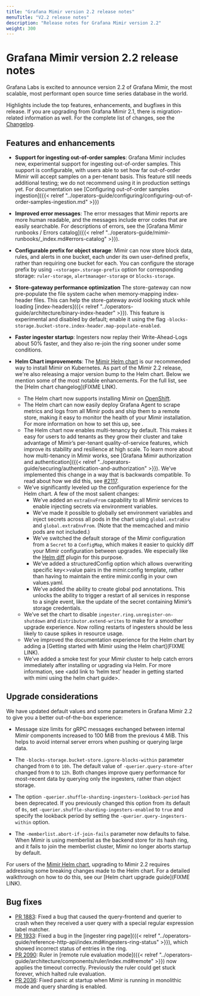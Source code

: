 ```yaml
---
title: "Grafana Mimir version 2.2 release notes"
menuTitle: "V2.2 release notes"
description: "Release notes for Grafana Mimir version 2.2"
weight: 300
---
```


# Grafana Mimir version 2.2 release notes

Grafana Labs is excited to announce version 2.2 of Grafana Mimir, the most scalable, most performant open source time series database in the world.

Highlights include the top features, enhancements, and bugfixes in this release. If you are upgrading from Grafana Mimir 2.1, there is migration-related information as well.
For the complete list of changes, see the [Changelog](https://github.com/grafana/mimir/blob/main/CHANGELOG.md).

## Features and enhancements

- **Support for ingesting out-of-order samples**: Grafana Mimir includes new, experimental support for ingesting out-of-order samples.
  This support is configurable, with users able to set how far out-of-order Mimir will accept samples on a per-tenant basis.
This feature still needs additional testing; we do not recommend using it in production settings yet.
  For documentation see [Configuring out-of-order samples ingestion]({{< relref "../operators-guide/configuring/configuring-out-of-order-samples-ingestion.md" >}})

- **Improved error messages**: The error messages that Mimir reports are more human readable, and the messages include error codes that are easily searchable.
  For descriptions of errors, see the [Grafana Mimir runbooks / Errors catalog]({{< relref "../operators-guide/mimir-runbooks/_index.md#errors-catalog" >}}).

- **Configurable prefix for object storage**: Mimir can now store block data, rules, and alerts in one bucket, each under its own user-defined prefix, rather than requiring one bucket for each.
  You can configure the storage prefix by using `-<storage>.storage-prefix` option for corresponding storage: `ruler-storage`, `alertmanager-storage` or `blocks-storage`.

- **Store-gateway performance optimization**
  The store-gateway can now pre-populate the file system cache when memory-mapping index-header files.
  This can help the store-gateway avoid looking stuck while loading [index-headers]({{< relref "../operators-guide/architecture/binary-index-header" >}}). 
  This feature is experimental and disabled by default; enable it using the flag `-blocks-storage.bucket-store.index-header.map-populate-enabled`.

- **Faster ingester startup**: Ingesters now replay their Write-Ahead-Logs about 50% faster, and they also re-join the ring sooner under some conditions.

- **Helm Chart improvements**: The [Mimir Helm chart](https://github.com/grafana/mimir/tree/main/operations/helm/charts/mimir-distributed) is our recommended way to install Mimir on Kubernetes. As part of the Mimir 2.2 release, we're also releasing a major version bump to the Helm chart. Below we mention some of the most notable enhancements. For the full list, see the [Helm chart changelog](FIXME LINK).
  - The Helm chart now supports installing Mimir on [OpenShift](https://www.redhat.com/en/technologies/cloud-computing/openshift). 
  - The Helm chart can now easily deploy Grafana Agent to scrape metrics and logs from all Mimir pods and ship them to a remote store, making it easy to monitor the health of your Mimir installation. For more information on how to set this up, see <docs link>. 
  - The Helm chart now enables multi-tenancy by default. This makes it easy for users to add tenants as they grow their cluster and take advantage of Mimir’s per-tenant quality-of-service features, which improve its stability and resilience at high scale. To learn more about how multi-tenancy in Mimir works, see [Grafana Mimir authorization and authentication]({{< relref "../operators-guide/securing/authentication-and-authorization" >}}). We’ve implemented this change in a way that is backwards compatible. To read about how we did this, see [#2117](https://github.com/grafana/mimir/pull/2117). 
  - We’ve significantly leveled up the configuration experience for the Helm chart. A few of the most salient changes:
    - We’ve added an `extraEnvFrom` capability to all Mimir services to enable injecting secrets via environment variables.
    - We’ve made it possible to globally set environment variables and inject secrets across all pods in the chart using `global.extraEnv` and `global.extraEnvFrom`. (Note that the memcached and minio pods are not included.)
    - We’ve switched the default storage of the Mimir configuration from a `Secret` to a `ConfigMap`, which makes it easier to quickly diff your Mimir configuration between upgrades. We especially like the [Helm diff](https://github.com/databus23/helm-diff) plugin for this purpose.
    - We’ve added a structuredConfig option which allows overwriting specific key<>value pairs in the mimir.config template, rather than having to maintain the entire mimir.config in your own values.yaml.
    - We’ve added the ability to create global pod annotations. This unlocks the ability to trigger a restart of all services in response to a single event, like the update of the secret containing Mimir’s storage credentials. 
  - We’ve set the chart to disable `ingester.ring.unregister-on-shutdown` and `distributor.extend-writes` to make for a smoother upgrade experience. Now rolling restarts of ingesters should be less likely to cause spikes in resource usage. 
  - We’ve improved the documentation experience for the Helm chart by adding a [Getting started with Mimir using the Helm chart](FIXME LINK). 
  - We’ve added a smoke test for your Mimir cluster to help catch errors immediately after installing or upgrading via Helm. For more information, see <add link to ‘helm test’ header in getting started with mimi using the helm chart guide>.

## Upgrade considerations

We have updated default values and some parameters in Grafana Mimir 2.2 to give you a better out-of-the-box experience:

- Message size limits for gRPC messages exchanged between internal Mimir components increased to 100 MiB from the previous 4 MiB.
  This helps to avoid internal server errors when pushing or querying large data.

- The `-blocks-storage.bucket-store.ignore-blocks-within` parameter changed from `0` to `10h`.
  The default value of `-querier.query-store-after` changed from `0` to `12h`.
  Both changes improve query performance for most-recent data by querying only the ingesters, rather than object storage.

- The option `-querier.shuffle-sharding-ingesters-lookback-period` has been deprecated.
  If you previously changed this option from its default of `0s`, set `-querier.shuffle-sharding-ingesters-enabled` to `true` and specify the lookback period by setting the `-querier.query-ingesters-within` option.

- The `-memberlist.abort-if-join-fails` parameter now defaults to false.
  When Mimir is using memberlist as the backend store for its hash ring, and it fails to join the memberlist cluster, Mimir no longer aborts startup by default.

For users of the [Mimir Helm chart](https://github.com/grafana/mimir/tree/main/operations/helm/charts/mimir-distributed), upgrading to Mimir 2.2 requires addressing some breaking changes made to the Helm chart. For a detailed walkthrough on how to do this, see our [Helm chart upgrade guide](FIXME LINK). 

## Bug fixes

- [PR 1883](https://github.com/grafana/mimir/pull/1883): Fixed a bug that caused the query-frontend and querier to crash when they received a user query with a special regular expression label matcher.
- [PR 1933](https://github.com/grafana/mimir/pull/1933): Fixed a bug in the [ingester ring page]({{< relref "../operators-guide/reference-http-api/index.md#ingesters-ring-status" >}}), which showed incorrect status of entries in the ring.
- [PR 2090](https://github.com/grafana/mimir/pull/2090): Ruler in [remote rule evaluation mode]({{< relref "../operators-guide/architecture/components/ruler/index.md#remote" >}}) now applies the timeout correctly. Previously the ruler could get stuck forever, which halted rule evaluation.
- [PR 2036](https://github.com/grafana/mimir/pull/2036): Fixed panic at startup when Mimir is running in monolithic mode and query sharding is enabled.
